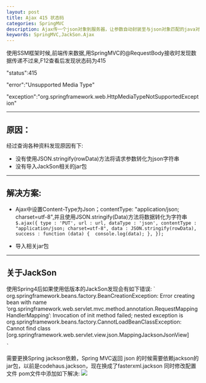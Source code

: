 ```yaml
---
layout: post
title: Ajax 415 状态码
categories: SpringMVC
description: Ajax传一个json对象到服务器，让参数自动封装至与json对象匹配的java对象中出现415状态码
keywords: SpringMVC,JackSon.Ajax
---
```

使用SSM框架时候,前端传来数据,用SpringMVC的@RequestBody接收时发现数据传递不过来,F12查看后发现状态码为415

 "status":415

 "error":"Unsupported Media Type"

 "exception":"org.springframework.web.HttpMediaTypeNotSupportedException"

----------

## 原因：
 经过查询各种资料发现原因有下:
- 没有使用JSON.stringify(rowData)方法将请求参数转化为json字符串
- 没有导入JackSon相关的jar包

----------
## 解决方案:

- Ajax中设置Content-Type为Json；contentType: "application/json; charset=utf-8",并且使用JSON.stringify(Data)方法将数据转化为字符串
    `
		$.ajax({
                type : 'PUT',
                url : url,
                dataType : 'json',
				contentType : "application/json; charset=utf-8",
                data : JSON.stringify(rowData),
                success : function (data) { 
                    console.log(data);
                },
            });`


- 导入相关jar包

----------
## 关于JackSon
   使用Spring4后如果使用低版本的JackSon发现会有如下错误:
    `
	org.springframework.beans.factory.BeanCreationException: Error creating bean with name 
	‘org.springframework.web.servlet.mvc.method.annotation.RequestMappingHandlerMapping’: Invocation of init method failed; nested exception is org.springframework.beans.factory.CannotLoadBeanClassException: Cannot find class [org.springframework.web.servlet.view.json.MappingJacksonJsonView]

	`
   需要更换Spring jackson依赖，Spring MVC返回 json 的时候需要依赖jackson的jar包，以前是codehaus.jackson，现在换成了fasterxml.jackson 同时修改配置文件
   pom文件中添加如下解决:
![](https://i.imgur.com/9NKz9Zu.png)